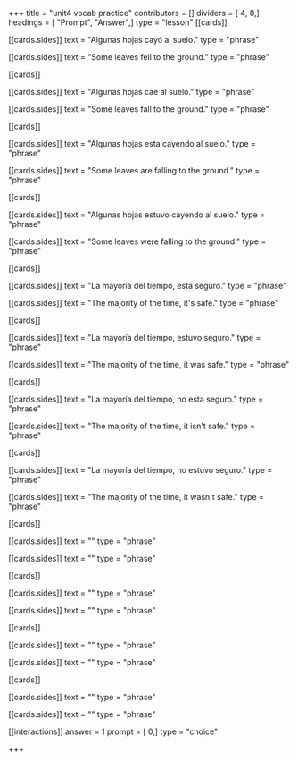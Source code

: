 +++
title = "unit4 vocab practice"
contributors = []
dividers = [ 4, 8,]
headings = [ "Prompt", "Answer",]
type = "lesson"
[[cards]]

[[cards.sides]]
text = "Algunas hojas cayó al suelo."
type = "phrase"

[[cards.sides]]
text = "Some leaves fell to the ground."
type = "phrase"

[[cards]]

[[cards.sides]]
text = "Algunas hojas cae al suelo."
type = "phrase"

[[cards.sides]]
text = "Some leaves fall to the ground."
type = "phrase"

[[cards]]

[[cards.sides]]
text = "Algunas hojas esta cayendo al suelo."
type = "phrase"

[[cards.sides]]
text = "Some leaves are falling to the ground."
type = "phrase"

[[cards]]

[[cards.sides]]
text = "Algunas hojas estuvo cayendo al suelo."
type = "phrase"

[[cards.sides]]
text = "Some leaves were falling to the ground."
type = "phrase"

[[cards]]

[[cards.sides]]
text = "La mayoría del tiempo, esta seguro."
type = "phrase"

[[cards.sides]]
text = "The majority of the time, it's safe."
type = "phrase"

[[cards]]

[[cards.sides]]
text = "La mayoría del tiempo, estuvo seguro."
type = "phrase"

[[cards.sides]]
text = "The majority of the time, it was safe."
type = "phrase"

[[cards]]

[[cards.sides]]
text = "La mayoría del tiempo, no esta seguro."
type = "phrase"

[[cards.sides]]
text = "The majority of the time, it isn't safe."
type = "phrase"

[[cards]]

[[cards.sides]]
text = "La mayoría del tiempo, no estuvo seguro."
type = "phrase"

[[cards.sides]]
text = "The majority of the time, it wasn't safe."
type = "phrase"

[[cards]]

[[cards.sides]]
text = ""
type = "phrase"

[[cards.sides]]
text = ""
type = "phrase"

[[cards]]

[[cards.sides]]
text = ""
type = "phrase"

[[cards.sides]]
text = ""
type = "phrase"

[[cards]]

[[cards.sides]]
text = ""
type = "phrase"

[[cards.sides]]
text = ""
type = "phrase"

[[cards]]

[[cards.sides]]
text = ""
type = "phrase"

[[cards.sides]]
text = ""
type = "phrase"

[[interactions]]
answer = 1
prompt = [ 0,]
type = "choice"

+++
